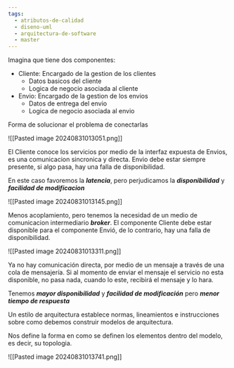 ```yaml
---
tags:
  - atributos-de-calidad
  - diseno-uml
  - arquitectura-de-software
  - master
---
```

Imagina que tiene dos componentes:
- Cliente: Encargado de la gestion de los clientes
	- Datos basicos del cliente
	- Logica de negocio asociada al cliente
- Envio: Encargado de la gestion de los envios
	- Datos de entrega del envio
	- Logica de negocio asociada al envio

Forma de solucionar el problema de conectarlas 

![[Pasted image 20240831013051.png]]

El Cliente conoce los servicios por medio de la interfaz expuesta de Envios, es una comunicacion sincronica y directa. Envio debe estar siempre presente, si algo pasa, hay una falla de disponibilidad.

En este caso favoremos la ***latencia***, pero perjudicamos la ***disponibilidad*** y ***facilidad de modificacion***

![[Pasted image 20240831013145.png]]

Menos acoplamiento, pero tenemos la necesidad de un medio de comunicacion intermediario ***broker***. El componente Cliente debe estar disponible para el componente Envió, de lo contrario, hay una falla de disponibilidad.

![[Pasted image 20240831013311.png]]

Ya no hay comunicación directa, por medio de un mensaje a través de una cola de mensajería. Si al momento de enviar el mensaje el servicio no esta disponible, no pasa nada, cuando lo este, recibirá el mensaje y lo hara. 

Tenemos ***mayor disponibilidad*** y ***facilidad de modificación*** pero ***menor tiempo de respuesta***

Un estilo de arquitectura establece normas, lineamientos e instrucciones sobre como debemos construir modelos de arquitectura.

Nos define la forma en como se definen los elementos dentro del modelo, es decir, su topologia.

![[Pasted image 20240831013741.png]]